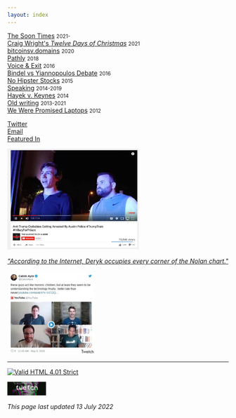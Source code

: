 ```yaml
---
layout: index
---
```


<style>img{max-width:100%;}ul{
    list-style: none;
    padding: 0;
}</style>

- [The Soon Times](thesoontimes.com) <small>2021-</small>
- [Craig Wright's *Twelve Days of Christmas*](/csw12) <small>2021</small>
- [bitcoinsv.domains](/bsvdomains) <small>2020</small>
- [Pathly](/pathly) <small>2018</small>
- [Voice & Exit](/v&e) <small>2016</small>
- [Bindel vs Yiannopoulos Debate](/bvyd) <small>2016</small>
- [No Hipster Stocks](/nohipster) <small>2015</small>
- [Speaking](/speaking) <small>2014-2019</small>
- [Hayek v. Keynes](/hvk) <small>2014</small>
- [Old writing](/oldstuff) <small>2013-2021</small>
- [We Were Promised Laptops](/wltops) <small>2012</small>

<p></p>

- [Twitter](https://twitter.com/dmkgll)
- [Email](/)
- [Featured In](/)


<img alt="image" loading="lazy" src="/assets/tcb.jpeg" style="max-width: 300px;
">

*["According to the Internet, Deryk occupies every corner of the Nolan chart."](/)*

<img alt="image" loading="lazy" src="/assets/mc.jpeg" style="max-width: 200px;
">

---

<p>
		<a href="https://validator.w3.org/check?uri=https://www.lolwut.info/index.html"><img src="https://anlucas.neocities.org/anow.gif" width="88" height="31" alt="Valid HTML 4.01 Strict" title="Valid HTML 4.01 Strict"></a>
	
<a href="twet.ch/inv/400a1db9"><img src="/assets/twetch.gif" width="88" height="31" alt="Valid HTML 4.01 Strict" title="Valid HTML 4.01 Strict"></a></p>

*This page last updated 13 July 2022*
